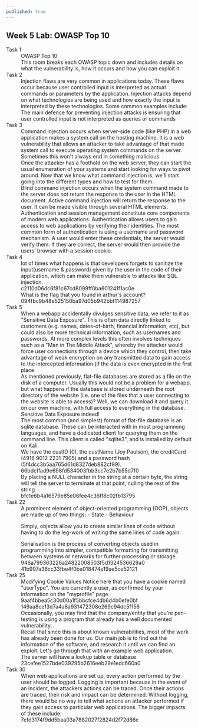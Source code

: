 ```yaml
---
published: true
---
```



## Week 5 Lab: OWASP Top 10

<dl>
  <dt>Task 1</dt>
  <dd>OWASP Top 10</dd>
 <dd>This room breaks each OWASP topic down and includes details on what the vulnerability is, how it occurs and how you can exploit it. </dd>
  <dt>Task 2</dt>
  <dd>Injection flaws are very common in applications today. These flaws occur because user controlled input is interpreted as actual commands or parameters by the application. Injection attacks depend on what technologies are being used and how exactly the input is interpreted by these technologies. Some common examples include:</dd>
  <dd>The main defence for preventing injection attacks is ensuring that user controlled input is not interpreted as queries or commands</dd>
  <dt>Task 3</dt>
  <dd> Command Injection occurs when server-side code (like PHP) in a web application makes a system call on the hosting machine.  It is a web vulnerability that allows an attacker to take advantage of that made system call to execute operating system commands on the server.  Sometimes this won't always end in something malicious</dd>
 
  <dd>Once the attacker has a foothold on the web server, they can start the usual enumeration of your systems and start looking for ways to pivot around.  Now that we know what command injection is, we'll start going into the different types and how to test for them.</dd>
  <dd>Blind command injection occurs when the system command made to the server does not return the response to the user in the HTML document.  Active command injection will return the response to the user.  It can be made visible through several HTML elements. </dd>
 
  <dd>Authentication and session management constitute core components of modern web applications. Authentication allows users to gain access to web applications by verifying their identities. The most common form of authentication is using a username and password mechanism. A user would enter these credentials, the server would verify them. If they are correct, the server would then provide the users’ browser with a session cookie. </dd>

  <dt>Task 4</dt>
  <dd>lot of times what happens is that developers forgets to sanitize the input(username & password) given by the user in the code of their application, which can make them vulnerable to attacks like SQL injection. </dd>
 
 
 
  <dd>c2110d06dc6f81c67cd8099ff0ba601241f1ac0e</dd>

  <dd>What is the flag that you found in arthur's account?</dd>


  <dd>094fbc9b48e525150ba97d05b942bbf114987257</dd>
  
  <dt>Task 5</dt>
  
  <dd>When a webapp accidentally divulges sensitive data, we refer to it as "Sensitive Data Exposure". This is often data directly linked to customers (e.g. names, dates-of-birth, financial information, etc), but could also be more technical information, such as usernames and passwords. At more complex levels this often involves techniques such as a "Man in The Middle Attack", whereby the attacker would force user connections through a device which they control, then take advantage of weak encryption on any transmitted data to gain access to the intercepted information (if the data is even encrypted in the first place</dd>

  <dd>As mentioned previously, flat-file databases are stored as a file on the disk of a computer. Usually this would not be a problem for a webapp, but what happens if the database is stored underneath the root directory of the website (i.e. one of the files that a user connecting to the website is able to access)? Well, we can download it and query it on our own machine, with full access to everything in the database. Sensitive Data Exposure indeed!</dd>
 
  <dd>The most common (and simplest) format of flat-file database is an sqlite database. These can be interacted with in most programming languages, and have a dedicated client for querying them on the command line. This client is called "sqlite3", and is installed by default on Kali.</dd>
  <dd>We have the custID (0), the custName (Joy Paulson), the creditCard (4916 9012 2231 7905) and a password hash (5f4dcc3b5aa765d61d8327deb882cf99).</dd>
 
  <dd>66bdcffad9e698fd534003fbb3cc7e2b7b55d7f0</dd>
    <dd> By placing a NULL character in the string at a certain byte, the string will tell the server to terminate at that point, nulling the rest of the string</dd>
 
  <dd>bfc1e6b4a16579e85e06fee4c36ff8c02fb13795</dd>
  
 <dt>Task 22</dt>
 
 <dd>A prominent element of object-oriented programming (OOP), objects are made up of two things:
- State
- Behaviour

Simply, objects allow you to create similar lines of code without having to do the leg-work of writing the same lines of code again.</dd>
 
  <dd>Serialisation is the process of converting objects used in programming into simpler, compatible formatting for transmitting between systems or networks for further processing or storage.</dd>
 
  <dd>946a799363226a24822008503f5d1324536629a0</dd>


  <dd>41b997a36cc33fbe4f0ba018474e19ae5ce52121</dd>
  
  <dt>Task 25</dt>
  <dd>Modifying Cookie Values
Notice here that you have a cookie named "userType". You are currently a user, as confirmed by your information on the "myprofile" page.</dd>
 
 

  <dd>9aaf4bbea5c30d00a1f5bbcfce4db6d4b0efe0bf</dd>
  
  

  <dd>149aa8ce13d7a4a8a931472308e269c94dc5f156</dd>
  
  <dd>Occasionally, you may find that the company/entity that you're pen-testing is using a program that already has a well documented vulnerability.</dd>
 
  <dd>Recall that since this is about known vulnerabilities, most of the work has already been done for us. Our main job is to find out the information of the software, and research it until we can find an exploit. Let's go through that with an example web application.

</dd>
 
  <dd>The server will have a lookup table or database </dd>

  <dd>23cefee1527bde039295b2616eeb29e1edc660a0</dd>
  
  <dt>Task 30</dt>
  <dd>When web applications are set up, every action performed by the user should be logged. Logging is important because in the event of an incident, the attackers actions can be traced. Once their actions are traced, their risk and impact can be determined. Without logging, there would be no way to tell what actions an attacker performed if they gain access to particular web applications. The bigger impacts of these include:</dd>


  <dd>7efd3174f9dd5baa03a7882027f2824d2f72d86e</dd>
  
  
 
</dl>
